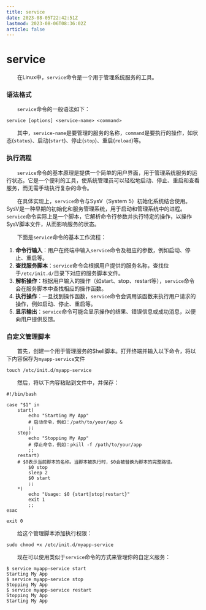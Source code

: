 ```yaml
---
title: service
date: 2023-08-05T22:42:51Z
lastmod: 2023-08-06T08:36:02Z
article: false
---
```


# service

　　在Linux中，`service`​命令是一个用于管理系统服务的工具。

### 语法格式

　　​`service`​命令的一般语法如下：

```shell
service [options] <service-name> <command>
```

　　其中，`service-name`​是要管理的服务的名称，`command`​是要执行的操作，如状态(`status`​)、启动(`start`​)、停止(`stop`​)、重启(`reload`​)等。

### 执行流程

　　​`service`​命令的基本原理是提供一个简单的用户界面，用于管理系统服务的运行状态。它是一个便利的工具，使系统管理员可以轻松地启动、停止、重启和查看服务，而无需手动执行复杂的命令。

　　在具体实现上，`service`​命令与SysV（System 5）初始化系统结合使用。SysV是一种早期的初始化和服务管理系统，用于启动和管理系统中的进程。`service`​命令实际上是一个脚本，它解析命令行参数并执行特定的操作，以操作SysV脚本文件，从而影响服务的状态。

　　下面是`service`​命令的基本工作流程：

1. **命令行输入**：用户在终端中输入`service`​命令及相应的参数，例如启动、停止、重启等。
2. **查找服务脚本**：`service`​命令会根据用户提供的服务名称，查找位于`/etc/init.d/`​目录下对应的服务脚本文件。
3. **解析操作**：根据用户输入的操作（如start、stop、restart等），`service`​命令会在服务脚本中查找相应的操作函数。
4. **执行操作**：一旦找到操作函数，`service`​命令会调用该函数来执行用户请求的操作，例如启动、停止、重启等。
5. **显示输出**：`service`​命令可能会显示操作的结果、错误信息或成功消息，以便向用户提供反馈。

### 自定义管理脚本

　　首先，创建一个用于管理服务的Shell脚本。打开终端并输入以下命令，将以下内容保存为`myapp-service`​文件

```shell
touch /etc/init.d/myapp-service
```

　　然后，将以下内容粘贴到文件中，并保存：

```shell
#!/bin/bash

case "$1" in
    start)
        echo "Starting My App"
        # 启动命令，例如：/path/to/your/app &
        ;;
    stop)
        echo "Stopping My App"
        # 停止命令，例如：pkill -f /path/to/your/app
        ;;
    restart)
	# $0表示当前脚本的名称。当脚本被执行时，$0会被替换为脚本的完整路径。
        $0 stop
        sleep 2
        $0 start
        ;;
    *)
        echo "Usage: $0 {start|stop|restart}"
        exit 1
        ;;
esac

exit 0
```

　　给这个管理脚本添加执行权限：

```shell
sudo chmod +x /etc/init.d/myapp-service
```

　　现在可以使用类似于`service`​命令的方式来管理你的自定义服务：

```shell
$ service myapp-service start
Starting My App
$ service myapp-service stop
Stopping My App
$ service myapp-service restart
Stopping My App
Starting My App
```
